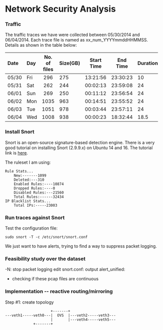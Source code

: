 # Network Security Analysis
### Traffic
The traffic traces we have were collected between 05/30/2014 and 06/04/2014. Each trace file is named as xx_num_YYYYmmddHHMMSS. Details as shown in the table below:


| Date | Day  |No. of files| Size(GB) | Start Time | End Time | Duration(h) |
|:-----|:-----|:----------:|:---------|:----------:|:--------:|:------------|
|05/30 |Fri   |296         |275       |13:21:56    |23:30:23  |10           |
|05/31 |Sat   |262         |244       |00:02:13    |23:59:08  |24           |
|06/01 |Sun   |269         |250       |00:11:12    |23:56:54  |24           |
|06/02 |Mon   |1035        |963       |00:14:51    |23:55:52  |24           |
|06/03 |Tue   |1051        |978       |00:03:44    |23:57:11  |24           |
|06/04 |Wed   |1008        |938       |00:00:23    |18:32:44  |18.5         |

### Install Snort
Snort is an open-source signature-based detection engine. There is a very good tutorial on installing Snort (2.9.9.x) on Ubuntu 14 and 16. The tutorial link is [here](https://s3.amazonaws.com/snort-org-site/production/document_files/files/000/000/122/original/Snort_2.9.9.x_on_Ubuntu_14-16.pdf?AWSAccessKeyId=AKIAIXACIED2SPMSC7GA&Expires=1495949885&Signature=6PzFHV84sME4eO%2BCEKyNiW4hHc4%3D).

The ruleset I am using:

```
Rule Stats...
	New:-------1099
	Deleted:---310
	Enabled Rules:----10874
	Dropped Rules:----0
	Disabled Rules:---21560
	Total Rules:------32434
IP Blacklist Stats...
	Total IPs:-----23003
```
### Run traces against Snort
Test the configuration file:
```
sudo snort -T -c /etc/snort/snort.conf
```

We just want to have alerts, trying to find a way to suppress packet logging.
### Feasibility study over the dataset

-N: stop packet logging
edit snort.conf: output alert_unified:

- checking if these pcap files are continuous

### Implementation -- reactive routing/mirroring
Step #1: create topology

```
                     +-------+
---veth1-----veth0---|  OVS  |---veth2-----veth3---
                     |       |---veth4-----veth5---
		     +-------+
```

